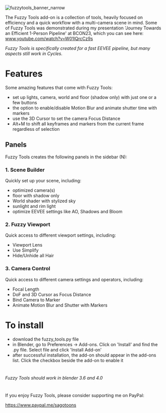 ![fuzzytools_banner_narrow](https://github.com/sagotoons/fuzzytools/assets/151992752/9dd74cc7-0026-4173-9b84-f3df2f244eb6)

The Fuzzy Tools add-on is a collection of tools, heavily focused on efficiency and a quick workflow with a multi-camera scene in mind. Some of Fuzzy Tools was demonstrated during my presentation 'Journey Towards an Efficient 1-Person Pipeline' at BCON23, which you can see here: www.youtube.com/watch?v=W01lQrcCz9s

_Fuzzy Tools is specifically created for a fast EEVEE pipeline, but many aspects still work in Cycles._

# Features
Some amazing features that come with Fuzzy Tools:
- set up lights, camera, world and floor (shadow only) with just one or a few buttons 
- the option to enable/disable Motion Blur and animate shutter time with markers
- use the 3D Cursor to set the camera Focus Distance
- Alt+M to shift all keyframes and markers from the current frame regardless of selection

## Panels

Fuzzy Tools creates the following panels in the sidebar (N):

### 1. Scene Builder
Quickly set up your scene, including:
- optimized camera(s)
- floor with shadow only
- World shader with stylized sky
- sunlight and rim light
- optimize EEVEE settings like AO, Shadows and Bloom

### 2. Fuzzy Viewport
Quick access to different viewport settings, including:
- Viewport Lens
- Use Simplify
- Hide/Unhide all Hair

### 3. Camera Control
Quick access to different camera settings and operators, including:
- Focal Length
- DoF and 3D Cursor as Focus Distance
- Bind Camera to Marker
- Animate Motion Blur and Shutter with Markers

# To install
- download the fuzzy_tools.py file
- in Blender, go to Preferences -> Add-ons. Click on 'Install' and find the .py file. Select file and click 'Install Add-on'
- after successful installation, the add-on should appear in the add-ons list. Click the checkbox beside the add-on to enable it

#
_Fuzzy Tools should work in blender 3.6 and 4.0_

#
If you enjoy Fuzzy Tools, please consider supporting me on PayPal:

https://www.paypal.me/sagotoons
